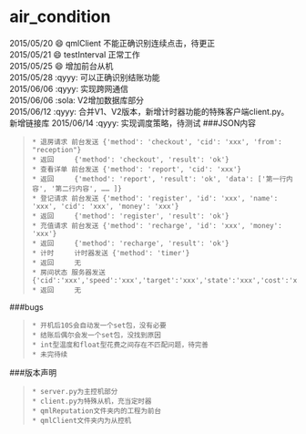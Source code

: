 # air_condition  
2015/05/20 :smile: qmlClient 不能正确识别连续点击，待更正  
2015/05/21 :smile: testInterval 正常工作   
2015/05/25 :smile: 增加前台从机  
2015/05/28 :qyyy: 可以正确识别结账功能  
2015/06/06 :qyyy: 实现跨网通信  
2015/06/06 :sola: V2增加数据库部分  
2015/06/12 :qyyy: 合并V1、V2版本，新增计时器功能的特殊客户端client.py。新增链接库
2015/06/14 :qyyy: 实现调度策略，待测试
###JSON内容
>     * 退房请求 前台发送 {'method': 'checkout', 'cid': 'xxx', 'from': "reception"}  
>     * 返回     {'method': 'checkout', 'result': 'ok'}
>     * 查看详单 前台发送 {'method': 'report', 'cid': 'xxx'}  
>     * 返回     {'method': 'report', 'result': 'ok', 'data': ['第一行内容', '第二行内容', …… ]}  
>     * 登记请求 前台发送 {'method': 'register', 'id': 'xxx', 'name': 'xxx', 'cid': 'xxx', 'money': 'xxx'}
>     * 返回     {'method': 'register', 'result': 'ok'}
>     * 充值请求 前台发送 {'method': 'recharge', 'id': 'xxx', 'money': 'xxx'}
>     * 返回     {'method': 'recharge', 'result': 'ok'}
>     * 计时     计时器发送 {'method': 'timer'}
>     * 返回     无
>     * 房间状态 服务器发送 {'cid':'xxx','speed':'xxx','target':'xxx','state':'xxx','cost':'xxx','rest':'xxx'}
>     * 返回     无

###bugs
>     * 开机后10S会自动发一个set包，没有必要
>     * 结账后偶尔会发一个set包，没找到原因
>     * int型温度和float型花费之间存在不匹配问题，待完善
>     * 未完待续


###版本声明
>     * server.py为主控机部分
>     * client.py为特殊从机，充当定时器
>     * qmlReputation文件夹内的工程为前台
>     * qmlClient文件夹内为从控机
